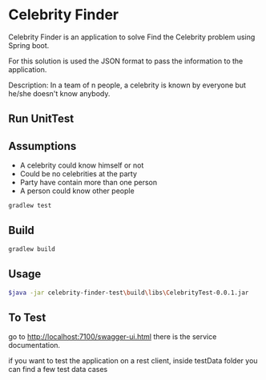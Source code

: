 # Celebrity Finder

Celebrity Finder is an application to solve Find the Celebrity problem using Spring boot.

For this solution is used the JSON format to pass the information to the application.

Description: In a team of n people, a celebrity is known by everyone but he/she doesn't know anybody.
## Run UnitTest

## Assumptions

* A celebrity could know himself or not
* Could be no celebrities at the party
* Party have contain more than one person
* A person could know other people

```bash
gradlew test
```
## Build


```bash
gradlew build
```


## Usage

```bash
$java -jar celebrity-finder-test\build\libs\CelebrityTest-0.0.1.jar
```
## To Test
go to <http://localhost:7100/swagger-ui.html> there is the service documentation.

if you want to test the application on a rest client, inside testData folder you can find a few test data cases